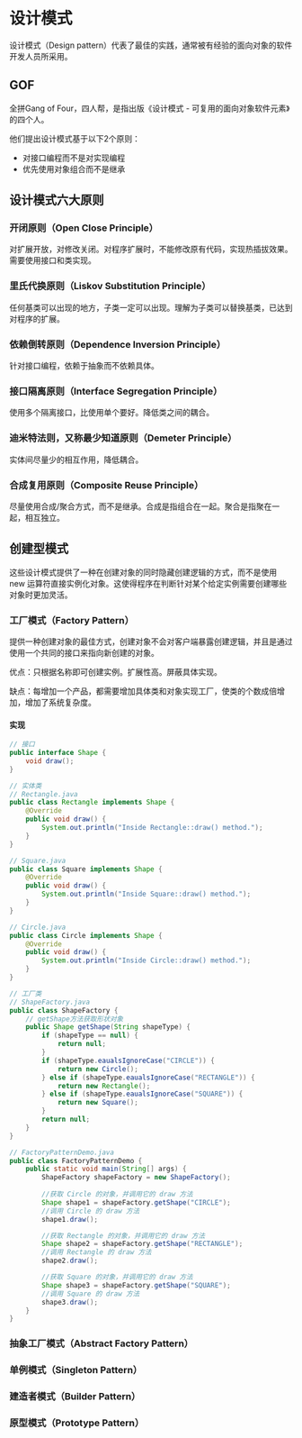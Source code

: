 # 设计模式

设计模式（Design pattern）代表了最佳的实践，通常被有经验的面向对象的软件开发人员所采用。

## GOF

全拼Gang of Four，四人帮，是指出版《设计模式 - 可复用的面向对象软件元素》的四个人。

他们提出设计模式基于以下2个原则：
- 对接口编程而不是对实现编程
- 优先使用对象组合而不是继承

## 设计模式六大原则

### 开闭原则（Open Close Principle）

对扩展开放，对修改关闭。对程序扩展时，不能修改原有代码，实现热插拔效果。需要使用接口和类实现。

### 里氏代换原则（Liskov Substitution Principle）

任何基类可以出现的地方，子类一定可以出现。理解为子类可以替换基类，已达到对程序的扩展。

### 依赖倒转原则（Dependence Inversion Principle）

针对接口编程，依赖于抽象而不依赖具体。

### 接口隔离原则（Interface Segregation Principle）

使用多个隔离接口，比使用单个要好。降低类之间的耦合。

### 迪米特法则，又称最少知道原则（Demeter Principle）

实体间尽量少的相互作用，降低耦合。

### 合成复用原则（Composite Reuse Principle）

尽量使用合成/聚合方式，而不是继承。合成是指组合在一起。聚合是指聚在一起，相互独立。

## 创建型模式

这些设计模式提供了一种在创建对象的同时隐藏创建逻辑的方式，而不是使用 new 运算符直接实例化对象。这使得程序在判断针对某个给定实例需要创建哪些对象时更加灵活。

### 工厂模式（Factory Pattern）

提供一种创建对象的最佳方式，创建对象不会对客户端暴露创建逻辑，并且是通过使用一个共同的接口来指向新创建的对象。

优点：只根据名称即可创建实例。扩展性高。屏蔽具体实现。

缺点：每增加一个产品，都需要增加具体类和对象实现工厂，使类的个数成倍增加，增加了系统复杂度。

#### 实现

```java
// 接口
public interface Shape {
    void draw();
}

// 实体类
// Rectangle.java
public class Rectangle implements Shape {
    @Override
    public void draw() {
        System.out.println("Inside Rectangle::draw() method.");
    }
}

// Square.java
public class Square implements Shape {
    @Override
    public void draw() {
        System.out.println("Inside Square::draw() method.");
    }
}

// Circle.java
public class Circle implements Shape {
    @Override
    public void draw() {
        System.out.println("Inside Circle::draw() method.");
    }
}

// 工厂类
// ShapeFactory.java
public class ShapeFactory {
    // getShape方法获取形状对象
    public Shape getShape(String shapeType) {
        if (shapeType == null) {
            return null;
        }
        if (shapeType.eaualsIgnoreCase("CIRCLE")) {
            return new Circle();
        } else if (shapeType.eaualsIgnoreCase("RECTANGLE")) {
            return new Rectangle();
        } else if (shapeType.eaualsIgnoreCase("SQUARE")) {
            return new Square();
        }
        return null;
    }
}

// FactoryPatternDemo.java
public class FactoryPatternDemo {
    public static void main(String[] args) {
        ShapeFactory shapeFactory = new ShapeFactory();
        
        //获取 Circle 的对象，并调用它的 draw 方法
        Shape shape1 = shapeFactory.getShape("CIRCLE");
        //调用 Circle 的 draw 方法
        shape1.draw();

        //获取 Rectangle 的对象，并调用它的 draw 方法
        Shape shape2 = shapeFactory.getShape("RECTANGLE");
        //调用 Rectangle 的 draw 方法
        shape2.draw();

        //获取 Square 的对象，并调用它的 draw 方法
        Shape shape3 = shapeFactory.getShape("SQUARE");
        //调用 Square 的 draw 方法
        shape3.draw();
    }
}

```

### 抽象工厂模式（Abstract Factory Pattern）

### 单例模式（Singleton Pattern）

### 建造者模式（Builder Pattern）

### 原型模式（Prototype Pattern）
